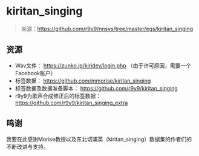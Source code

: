 # kiritan_singing

> 来源：https://github.com/r9y9/nnsvs/tree/master/egs/kiritan_singing

## 资源

- Wav文件： https://zunko.jp/kiridev/login.php （由于许可原因，需要一个Facebook账户）
- 标签数据： https://github.com/mmorise/kiritan_singing
- 标签数据及数据准备脚本： https://github.com/r9y9/kiritan_singing
- r9y9为歌声合成修正后的标签数据：https://github.com/r9y9/kiritan_singing_extra

## 鸣谢

我要在此感谢Morise教授以及东北切浦英（kiritan_singing）数据集的作者们的不断改进与支持。